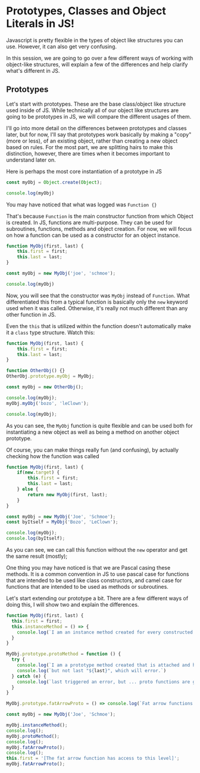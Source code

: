 # Prototypes, Classes and Object Literals in JS!

Javascript is pretty flexible in the types of object like structures you can use. However, it can also get very confusing.

In this session, we are going to go over a few different ways of working with object-like structures, will explain a few of the differences
and help clarify what's different in JS.

## Prototypes

Let's start with prototypes. These are the base class/object like structure used inside of JS. While technically all of our object like structures
are going to be prototypes in JS, we will compare the different usages of them.

I'll go into more detail on the differences between prototypes and classes later, but for now, I'll say that prototypes work basically by
making a "copy" (more or less), of an existing object, rather than creating a new object based on rules. For the most part, we are splitting
hairs to make this distinction, however, there are times when it becomes important to understand later on.

Here is perhaps the most core instantiation of a prototype in JS

```javascript runnable
const myObj = Object.create(Object);

console.log(myObj)
```

You may have noticed that what was logged was `Function {}`

That's because `Function` is the main constructor function from which Object is created. In JS, functions are multi-purpose. They can be used for
subroutines, functions, methods and object creation. For now, we will focus on how a function can be used as a constructor for an object instance.

```javascript runnable
function MyObj(first, last) {
    this.first = first;
    this.last = last;
}

const myObj = new MyObj('joe', 'schmoe');

console.log(myObj)
```

Now, you will see that the constructor was `MyObj` instead of `Function`. What differentiated this from a typical function is basically only
the `new` keyword used when it was called. Otherwise, it's really not much different than any other function in JS.

Even the `this` that is utilized within the function doesn't automatically make it a `class` type structure. Watch this:

```javascript runnable
function MyObj(first, last) {
    this.first = first;
    this.last = last;
}

function OtherObj() {}
OtherObj.prototype.myObj = MyObj;

const myObj = new OtherObj();

console.log(myObj);
myObj.myObj('bozo', 'leClown');

console.log(myObj);
```

As you can see, the `MyObj` function is quite flexible and can be used both for instantiating a new object as well as being a method on another
object prototype.

Of course, you can make things really fun (and confusing), by actually checking how the function was called

```javascript runnable
function MyObj(first, last) {
    if(new.target) {
        this.first = first;
        this.last = last;
    } else {
        return new MyObj(first, last);
    }
}

const myObj = new MyObj('Joe', 'Schmoe');
const byItself = MyObj('Bozo', 'LeClown');

console.log(myObj);
console.log(byItself);
```

As you can see, we can call this function without the `new` operator and get the same result (mostly);

One thing you may have noticed is that we are Pascal casing these methods. It is a common convention in JS to use pascal case for functions that 
are intended to be used like class constructors, and camel case for functions that are intended to be used as methods or subroutines.

Let's start extending our prototype a bit. There are a few different ways of doing this, I will show two and explain the differences.

```javascript runnable
function MyObj(first, last) {
  this.first = first;
  this.instanceMethod = () => {
    console.log(`I am an instance method created for every constructed version of this object. I have access to this.first "${this.first}" and also last "${last}"`)
  }
}

MyObj.prototype.protoMethod = function () {
  try {
    console.log(`I am a prototype method created that is attached and has access to the current version of this object, however, I only have access to properties attached to this so this.first "${this.first}"`);
    console.log(`but not last "${last}", which will error.`)
  } catch (e) {
    console.log(`last triggered an error, but ... proto functions are good memory savers as they are referenced rather than copied.`);
  }
}

MyObj.prototype.fatArrowProto = () => console.log(`Fat arrow functions will likely not work as expected here. this.first is "${this.first}", that's because "this" only refers to the scope in which the fat arrow function exists.`)

const myObj = new MyObj('Joe', 'Schmoe');

myObj.instanceMethod();
console.log();
myObj.protoMethod();
console.log();
myObj.fatArrowProto();
console.log();
this.first = '[The fat arrow function has access to this level]';
myObj.fatArrowProto();

```